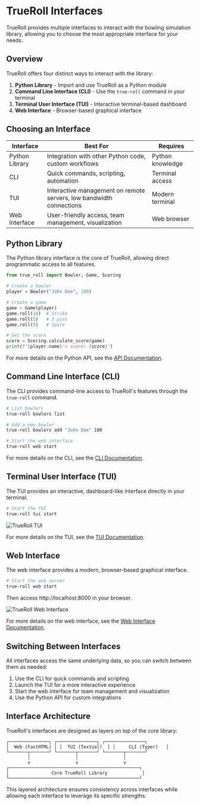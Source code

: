 # TrueRoll Interfaces

TrueRoll provides multiple interfaces to interact with the bowling simulation library, allowing you to choose the most appropriate interface for your needs.

## Overview

TrueRoll offers four distinct ways to interact with the library:

1. **Python Library** - Import and use TrueRoll as a Python module
2. **Command Line Interface (CLI)** - Use the `true-roll` command in your terminal
3. **Terminal User Interface (TUI)** - Interactive terminal-based dashboard
4. **Web Interface** - Browser-based graphical interface

## Choosing an Interface

| Interface | Best For | Requires | 
|-----------|----------|----------|
| Python Library | Integration with other Python code, custom workflows | Python knowledge |
| CLI | Quick commands, scripting, automation | Terminal access |
| TUI | Interactive management on remote servers, low bandwidth connections | Modern terminal |
| Web Interface | User-friendly access, team management, visualization | Web browser |

## Python Library

The Python library interface is the core of TrueRoll, allowing direct programmatic access to all features.

```python
from true_roll import Bowler, Game, Scoring

# Create a bowler
player = Bowler("John Doe", 180)

# Create a game
game = Game(player)
game.roll(10)  # Strike
game.roll(5)   # 5 pins
game.roll(5)   # Spare

# Get the score
score = Scoring.calculate_score(game)
print(f"{player.name}'s score: {score}")
```

For more details on the Python API, see the [API Documentation](api.md).

## Command Line Interface (CLI)

The CLI provides command-line access to TrueRoll's features through the `true-roll` command.

```bash
# List bowlers
true-roll bowlers list

# Add a new bowler
true-roll bowlers add "John Doe" 180

# Start the web interface
true-roll web start
```

For more details on the CLI, see the [CLI Documentation](cli.md).

## Terminal User Interface (TUI)

The TUI provides an interactive, dashboard-like interface directly in your terminal.

```bash
# Start the TUI
true-roll tui start
```

![TrueRoll TUI](images/tui_interface.png)

For more details on the TUI, see the [TUI Documentation](tui.md).

## Web Interface

The web interface provides a modern, browser-based graphical interface.

```bash
# Start the web server
true-roll web start
```

Then access http://localhost:8000 in your browser.

![TrueRoll Web Interface](images/web_home.png)

For more details on the web interface, see the [Web Interface Documentation](web.md).

## Switching Between Interfaces

All interfaces access the same underlying data, so you can switch between them as needed:

1. Use the CLI for quick commands and scripting
2. Launch the TUI for a more interactive experience
3. Start the web interface for team management and visualization
4. Use the Python API for custom integrations

## Interface Architecture

TrueRoll's interfaces are designed as layers on top of the core library:

```
┌───────────────┐ ┌───────────────┐ ┌───────────────┐
│  Web (FastHTML) │ │  TUI (Textual)  │ │     CLI (Typer)   │
└───────┬───────┘ └───────┬───────┘ └───────┬───────┘
        │                 │                 │
        v                 v                 v
┌─────────────────────────────────────────────────┐
│                Core TrueRoll Library             │
└─────────────────────────────────────────────────┘
```

This layered architecture ensures consistency across interfaces while allowing each interface to leverage its specific strengths.
